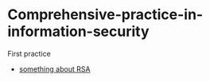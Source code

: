 # Comprehensive-practice-in-information-security

First practice
- [something about RSA](something-about-RSA)
